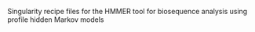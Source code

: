 Singularity recipe files for the HMMER tool for biosequence analysis using profile hidden Markov models
